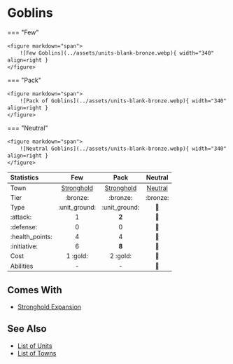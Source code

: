 # Goblins

=== "Few"

    <figure markdown="span">
        ![Few Goblins](../assets/units-blank-bronze.webp){ width="340" align=right }
    </figure>

=== "Pack"

    <figure markdown="span">
        ![Pack of Goblins](../assets/units-blank-bronze.webp){ width="340" align=right }
    </figure>

=== "Neutral"

    <figure markdown="span">
        ![Neutral Goblins](../assets/units-blank-bronze.webp){ width="340" align=right }
    </figure>


| Statistics | Few | Pack | Neutral |
| :--- | :---: | :---: | :---: |
| Town | [Stronghold](../towns/stronghold.md) | [Stronghold](../towns/stronghold.md) | [Neutral](../towns/neutral.md) |
| Tier | :bronze: | :bronze: | :bronze: |
| Type | :unit_ground: | :unit_ground: | 🚧 |
| :attack: | 1 | **2** | 🚧 |
| :defense: | 0 | 0 | 🚧 |
| :health_points: | 4 | 4 | 🚧 |
| :initiative: | 6 | **8** | 🚧 |
| Cost | 1 :gold: | 2 :gold: | 🚧 |
| Abilities | - | - | 🚧 |


## Comes With

- [Stronghold Expansion](../content/stronghold_expansion.md)


## See Also

- [List of Units](index.md)
- [List of Towns](../towns/index.md)